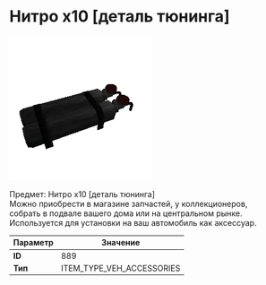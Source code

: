 # Нитро x10 [деталь тюнинга]

![Item Image](../img/889.webp?raw=true)

Предмет: Нитро x10 [деталь тюнинга]<br>Можно приобрести в магазине запчастей, у коллекционеров,<br>собрать в подвале вашего дома или на центральном рынке.<br>Используется для установки на ваш автомобиль как аксессуар.


| Параметр | Значение |
|----------|----------|
| **ID** | 889 |
| **Тип** | ITEM_TYPE_VEH_ACCESSORIES |

